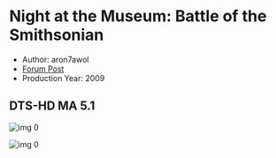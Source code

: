 # Night at the Museum: Battle of the Smithsonian

* Author: aron7awol
* [Forum Post](https://www.avsforum.com/threads/bass-eq-for-filtered-movies.2995212/post-57849326)
* Production Year: 2009

## DTS-HD MA 5.1

![img 0](https://i.imgur.com/gCIqr7w.jpg)

![img 0](https://i.imgur.com/wh1vxPj.jpg)

